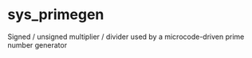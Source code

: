 # sys_primegen
Signed / unsigned multiplier / divider used by a microcode-driven prime number generator
